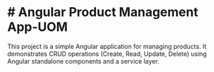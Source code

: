 # # Angular Product Management App-UOM
 This project is a simple Angular application for managing products. It demonstrates CRUD operations (Create, Read, Update, Delete) using Angular standalone components and a service layer.
